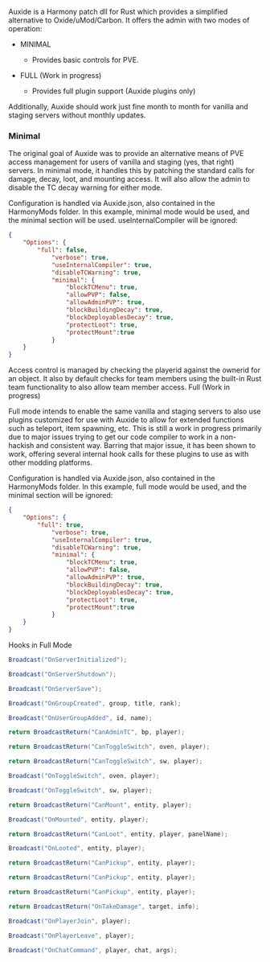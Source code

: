Auxide is a Harmony patch dll for Rust which provides a simplified alternative to Oxide/uMod/Carbon.  It offers the admin with two modes of operation:

- MINIMAL
  - Provides basic controls for PVE.

- FULL (Work in progress)
  - Provides full plugin support (Auxide plugins only)

Additionally, Auxide should work just fine month to month for vanilla and staging servers without monthly updates.

### Minimal

The original goal of Auxide was to provide an alternative means of PVE access management for users of vanilla and staging (yes, that right) servers.  In minimal mode, it handles this by patching the standard calls for damage, decay, loot, and mounting access.  It will also allow the admin to disable the TC decay warning for either mode.

Configuration is handled via Auxide.json, also contained in the HarmonyMods folder.  In this example, minimal mode would be used, and the minimal section will be used. useInternalCompiler will be ignored:

```json
{
	"Options": {
		"full": false,
			"verbose": true,
			"useInternalCompiler": true,
			"disableTCWarning": true,
			"minimal": {
				"blockTCMenu": true,
				"allowPVP": false,
				"allowAdminPVP": true,
				"blockBuildingDecay": true,
				"blockDeployablesDecay": true,
				"protectLoot": true,
				"protectMount":true
			}
	}
}
```

Access control is managed by checking the playerid against the ownerid for an object.  It also by default checks for team members using the built-in Rust team functionality to also allow team member access.
Full (Work in progress)

Full mode intends to enable the same vanilla and staging servers to also use plugins customized for use with Auxide to allow for extended functions such as teleport, item spawning, etc.  This is still a work in progress primarily due to major issues trying to get our code compiler to work in a non-hackish and consistent way.  Barring that major issue, it has been shown to work, offering several internal hook calls for these plugins to use as with other modding platforms.

Configuration is handled via Auxide.json, also contained in the HarmonyMods folder.  In this example, full mode would be used, and the minimal section will be ignored:

```json
{
	"Options": {
		"full": true,
			"verbose": true,
			"useInternalCompiler": true,
			"disableTCWarning": true,
			"minimal": {
				"blockTCMenu": true,
				"allowPVP": false,
				"allowAdminPVP": true,
				"blockBuildingDecay": true,
				"blockDeployablesDecay": true,
				"protectLoot": true,
				"protectMount":true
			}
	}
}
```

Hooks in Full Mode

```cs
Broadcast("OnServerInitialized");

Broadcast("OnServerShutdown");

Broadcast("OnServerSave");

Broadcast("OnGroupCreated", group, title, rank);

Broadcast("OnUserGroupAdded", id, name);

return BroadcastReturn("CanAdminTC", bp, player);

return BroadcastReturn("CanToggleSwitch", oven, player);

return BroadcastReturn("CanToggleSwitch", sw, player);

Broadcast("OnToggleSwitch", oven, player);

Broadcast("OnToggleSwitch", sw, player);

return BroadcastReturn("CanMount", entity, player);

Broadcast("OnMounted", entity, player);

return BroadcastReturn("CanLoot", entity, player, panelName);

Broadcast("OnLooted", entity, player);

return BroadcastReturn("CanPickup", entity, player);

return BroadcastReturn("CanPickup", entity, player);

return BroadcastReturn("CanPickup", entity, player);

return BroadcastReturn("OnTakeDamage", target, info);

Broadcast("OnPlayerJoin", player);

Broadcast("OnPlayerLeave", player);

Broadcast("OnChatCommand", player, chat, args);
```
